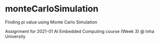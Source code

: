 # monteCarloSimulation
Finding pi value using Monte Carlo Simulation

Assignment for 2021-01 AI Embedded Computing course (Week 3) @ Inha University
